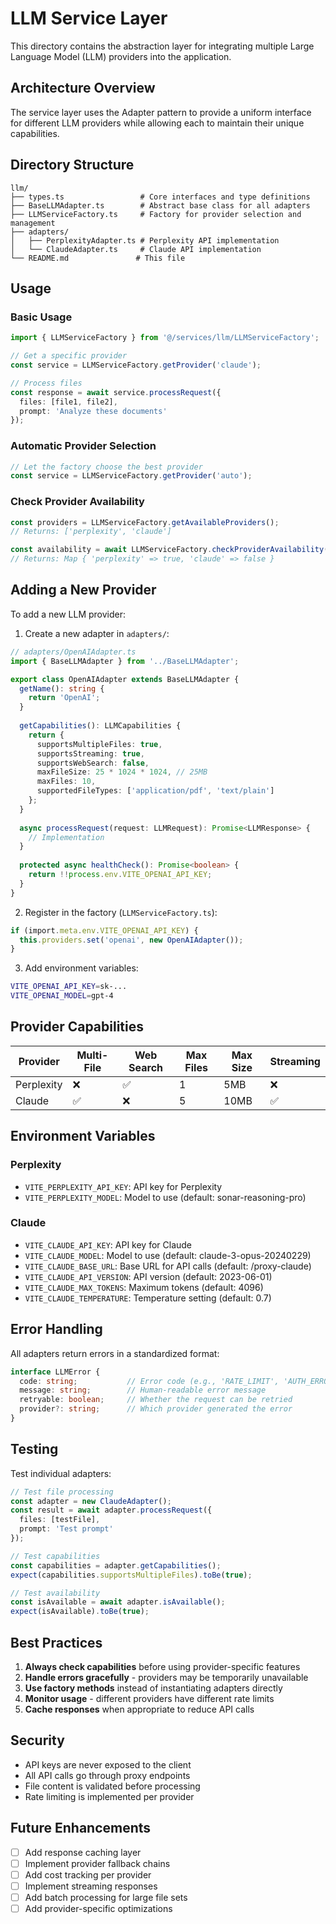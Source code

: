 # LLM Service Layer

This directory contains the abstraction layer for integrating multiple Large Language Model (LLM) providers into the application.

## Architecture Overview

The service layer uses the Adapter pattern to provide a uniform interface for different LLM providers while allowing each to maintain their unique capabilities.

## Directory Structure

```
llm/
├── types.ts                 # Core interfaces and type definitions
├── BaseLLMAdapter.ts        # Abstract base class for all adapters
├── LLMServiceFactory.ts     # Factory for provider selection and management
├── adapters/
│   ├── PerplexityAdapter.ts # Perplexity API implementation
│   └── ClaudeAdapter.ts     # Claude API implementation
└── README.md               # This file
```

## Usage

### Basic Usage

```typescript
import { LLMServiceFactory } from '@/services/llm/LLMServiceFactory';

// Get a specific provider
const service = LLMServiceFactory.getProvider('claude');

// Process files
const response = await service.processRequest({
  files: [file1, file2],
  prompt: 'Analyze these documents'
});
```

### Automatic Provider Selection

```typescript
// Let the factory choose the best provider
const service = LLMServiceFactory.getProvider('auto');
```

### Check Provider Availability

```typescript
const providers = LLMServiceFactory.getAvailableProviders();
// Returns: ['perplexity', 'claude']

const availability = await LLMServiceFactory.checkProviderAvailability();
// Returns: Map { 'perplexity' => true, 'claude' => false }
```

## Adding a New Provider

To add a new LLM provider:

1. Create a new adapter in `adapters/`:

```typescript
// adapters/OpenAIAdapter.ts
import { BaseLLMAdapter } from '../BaseLLMAdapter';

export class OpenAIAdapter extends BaseLLMAdapter {
  getName(): string {
    return 'OpenAI';
  }
  
  getCapabilities(): LLMCapabilities {
    return {
      supportsMultipleFiles: true,
      supportsStreaming: true,
      supportsWebSearch: false,
      maxFileSize: 25 * 1024 * 1024, // 25MB
      maxFiles: 10,
      supportedFileTypes: ['application/pdf', 'text/plain']
    };
  }
  
  async processRequest(request: LLMRequest): Promise<LLMResponse> {
    // Implementation
  }
  
  protected async healthCheck(): Promise<boolean> {
    return !!process.env.VITE_OPENAI_API_KEY;
  }
}
```

2. Register in the factory (`LLMServiceFactory.ts`):

```typescript
if (import.meta.env.VITE_OPENAI_API_KEY) {
  this.providers.set('openai', new OpenAIAdapter());
}
```

3. Add environment variables:

```bash
VITE_OPENAI_API_KEY=sk-...
VITE_OPENAI_MODEL=gpt-4
```

## Provider Capabilities

| Provider | Multi-File | Web Search | Max Files | Max Size | Streaming |
|----------|------------|------------|-----------|----------|-----------|
| Perplexity | ❌ | ✅ | 1 | 5MB | ❌ |
| Claude | ✅ | ❌ | 5 | 10MB | ✅ |

## Environment Variables

### Perplexity
- `VITE_PERPLEXITY_API_KEY`: API key for Perplexity
- `VITE_PERPLEXITY_MODEL`: Model to use (default: sonar-reasoning-pro)

### Claude
- `VITE_CLAUDE_API_KEY`: API key for Claude
- `VITE_CLAUDE_MODEL`: Model to use (default: claude-3-opus-20240229)
- `VITE_CLAUDE_BASE_URL`: Base URL for API calls (default: /proxy-claude)
- `VITE_CLAUDE_API_VERSION`: API version (default: 2023-06-01)
- `VITE_CLAUDE_MAX_TOKENS`: Maximum tokens (default: 4096)
- `VITE_CLAUDE_TEMPERATURE`: Temperature setting (default: 0.7)

## Error Handling

All adapters return errors in a standardized format:

```typescript
interface LLMError {
  code: string;           // Error code (e.g., 'RATE_LIMIT', 'AUTH_ERROR')
  message: string;        // Human-readable error message
  retryable: boolean;     // Whether the request can be retried
  provider?: string;      // Which provider generated the error
}
```

## Testing

Test individual adapters:

```typescript
// Test file processing
const adapter = new ClaudeAdapter();
const result = await adapter.processRequest({
  files: [testFile],
  prompt: 'Test prompt'
});

// Test capabilities
const capabilities = adapter.getCapabilities();
expect(capabilities.supportsMultipleFiles).toBe(true);

// Test availability
const isAvailable = await adapter.isAvailable();
expect(isAvailable).toBe(true);
```

## Best Practices

1. **Always check capabilities** before using provider-specific features
2. **Handle errors gracefully** - providers may be temporarily unavailable
3. **Use factory methods** instead of instantiating adapters directly
4. **Monitor usage** - different providers have different rate limits
5. **Cache responses** when appropriate to reduce API calls

## Security

- API keys are never exposed to the client
- All API calls go through proxy endpoints
- File content is validated before processing
- Rate limiting is implemented per provider

## Future Enhancements

- [ ] Add response caching layer
- [ ] Implement provider fallback chains
- [ ] Add cost tracking per provider
- [ ] Implement streaming responses
- [ ] Add batch processing for large file sets
- [ ] Add provider-specific optimizations